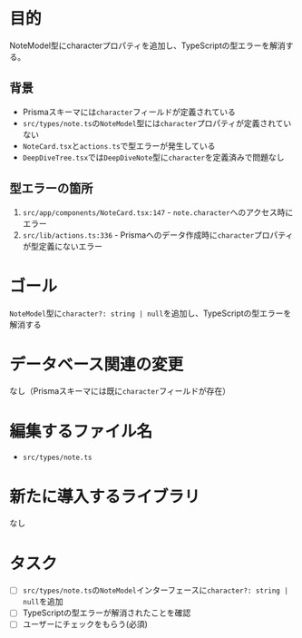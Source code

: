 # 目的

NoteModel型にcharacterプロパティを追加し、TypeScriptの型エラーを解消する。

## 背景
- Prismaスキーマには`character`フィールドが定義されている
- `src/types/note.ts`の`NoteModel`型には`character`プロパティが定義されていない
- `NoteCard.tsx`と`actions.ts`で型エラーが発生している
- `DeepDiveTree.tsx`では`DeepDiveNote`型に`character`を定義済みで問題なし

## 型エラーの箇所
1. `src/app/components/NoteCard.tsx:147` - `note.character`へのアクセス時にエラー
2. `src/lib/actions.ts:336` - Prismaへのデータ作成時に`character`プロパティが型定義にないエラー

# ゴール

`NoteModel`型に`character?: string | null`を追加し、TypeScriptの型エラーを解消する

# データベース関連の変更

なし（Prismaスキーマには既に`character`フィールドが存在）

# 編集するファイル名

- `src/types/note.ts`

# 新たに導入するライブラリ

なし

# タスク

- [ ] `src/types/note.ts`の`NoteModel`インターフェースに`character?: string | null`を追加
- [ ] TypeScriptの型エラーが解消されたことを確認
- [ ] ユーザーにチェックをもらう(必須)
